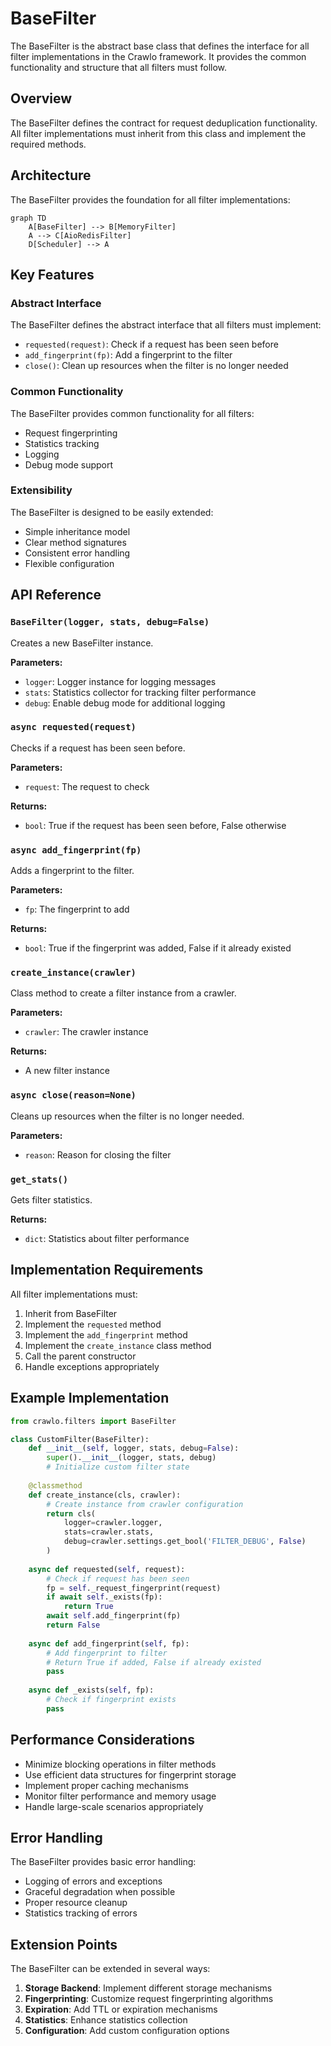 # BaseFilter

The BaseFilter is the abstract base class that defines the interface for all filter implementations in the Crawlo framework. It provides the common functionality and structure that all filters must follow.

## Overview

The BaseFilter defines the contract for request deduplication functionality. All filter implementations must inherit from this class and implement the required methods.

## Architecture

The BaseFilter provides the foundation for all filter implementations:

```mermaid
graph TD
    A[BaseFilter] --> B[MemoryFilter]
    A --> C[AioRedisFilter]
    D[Scheduler] --> A
```

## Key Features

### Abstract Interface

The BaseFilter defines the abstract interface that all filters must implement:

- `requested(request)`: Check if a request has been seen before
- `add_fingerprint(fp)`: Add a fingerprint to the filter
- `close()`: Clean up resources when the filter is no longer needed

### Common Functionality

The BaseFilter provides common functionality for all filters:

- Request fingerprinting
- Statistics tracking
- Logging
- Debug mode support

### Extensibility

The BaseFilter is designed to be easily extended:

- Simple inheritance model
- Clear method signatures
- Consistent error handling
- Flexible configuration

## API Reference

### `BaseFilter(logger, stats, debug=False)`

Creates a new BaseFilter instance.

**Parameters:**
- `logger`: Logger instance for logging messages
- `stats`: Statistics collector for tracking filter performance
- `debug`: Enable debug mode for additional logging

### `async requested(request)`

Checks if a request has been seen before.

**Parameters:**
- `request`: The request to check

**Returns:**
- `bool`: True if the request has been seen before, False otherwise

### `async add_fingerprint(fp)`

Adds a fingerprint to the filter.

**Parameters:**
- `fp`: The fingerprint to add

**Returns:**
- `bool`: True if the fingerprint was added, False if it already existed

### `create_instance(crawler)`

Class method to create a filter instance from a crawler.

**Parameters:**
- `crawler`: The crawler instance

**Returns:**
- A new filter instance

### `async close(reason=None)`

Cleans up resources when the filter is no longer needed.

**Parameters:**
- `reason`: Reason for closing the filter

### `get_stats()`

Gets filter statistics.

**Returns:**
- `dict`: Statistics about filter performance

## Implementation Requirements

All filter implementations must:

1. Inherit from BaseFilter
2. Implement the `requested` method
3. Implement the `add_fingerprint` method
4. Implement the `create_instance` class method
5. Call the parent constructor
6. Handle exceptions appropriately

## Example Implementation

```python
from crawlo.filters import BaseFilter

class CustomFilter(BaseFilter):
    def __init__(self, logger, stats, debug=False):
        super().__init__(logger, stats, debug)
        # Initialize custom filter state
        
    @classmethod
    def create_instance(cls, crawler):
        # Create instance from crawler configuration
        return cls(
            logger=crawler.logger,
            stats=crawler.stats,
            debug=crawler.settings.get_bool('FILTER_DEBUG', False)
        )
        
    async def requested(self, request):
        # Check if request has been seen
        fp = self._request_fingerprint(request)
        if await self._exists(fp):
            return True
        await self.add_fingerprint(fp)
        return False
        
    async def add_fingerprint(self, fp):
        # Add fingerprint to filter
        # Return True if added, False if already existed
        pass
        
    async def _exists(self, fp):
        # Check if fingerprint exists
        pass
```

## Performance Considerations

- Minimize blocking operations in filter methods
- Use efficient data structures for fingerprint storage
- Implement proper caching mechanisms
- Monitor filter performance and memory usage
- Handle large-scale scenarios appropriately

## Error Handling

The BaseFilter provides basic error handling:

- Logging of errors and exceptions
- Graceful degradation when possible
- Proper resource cleanup
- Statistics tracking of errors

## Extension Points

The BaseFilter can be extended in several ways:

1. **Storage Backend**: Implement different storage mechanisms
2. **Fingerprinting**: Customize request fingerprinting algorithms
3. **Expiration**: Add TTL or expiration mechanisms
4. **Statistics**: Enhance statistics collection
5. **Configuration**: Add custom configuration options